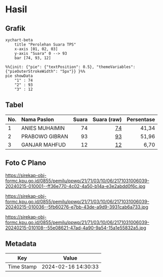 # Hasil

## Grafik

```mermaid
xychart-beta
    title "Perolehan Suara TPS"
    x-axis [01, 02, 03]
    y-axis "Suara" 0 --> 93
    bar [74, 93, 12]
```

```mermaid
%%{init: {"pie": {"textPosition": 0.5}, "themeVariables": {"pieOuterStrokeWidth": "5px"}} }%%
pie showData
    "1" : 74
    "2" : 93
    "3" : 12
```

## Tabel

| No. | Nama Paslon    | Suara | Suara (raw) | Persentase |
|:--- |:-------------- | -----:| -----------:| ----------:|
| 1   | ANIES MUHAIMIN | 74    | [74][p-1]   | 41,34      |
| 2   | PRABOWO GIBRAN | 93    | [93][p-2]   | 51,96      |
| 3   | GANJAR MAHFUD  | 12    | [12][p-3]   | 6,70       |


[p-1]: https://github.com/gigit-pemilu/pemilu-2024-21-kepulauan-riau/blob/main/pilpres/hitung-suara/sub/21-kepulauan-riau/sub/71-kota-batam/sub/03-sekupang/sub/1006-tiban-baru/sub/039-tps/sub/paslon-1.txt
[p-2]: https://github.com/gigit-pemilu/pemilu-2024-21-kepulauan-riau/blob/main/pilpres/hitung-suara/sub/21-kepulauan-riau/sub/71-kota-batam/sub/03-sekupang/sub/1006-tiban-baru/sub/039-tps/sub/paslon-2.txt
[p-3]: https://github.com/gigit-pemilu/pemilu-2024-21-kepulauan-riau/blob/main/pilpres/hitung-suara/sub/21-kepulauan-riau/sub/71-kota-batam/sub/03-sekupang/sub/1006-tiban-baru/sub/039-tps/sub/paslon-3.txt

## Foto C Plano

https://sirekap-obj-formc.kpu.go.id/0855/pemilu/ppwp/21/71/03/10/06/2171031006039-20240215-010001--ff36e770-4c02-4a50-b14a-e3e2abdd0f6c.jpg

https://sirekap-obj-formc.kpu.go.id/0855/pemilu/ppwp/21/71/03/10/06/2171031006039-20240215-010036--5fb60276-e7bb-43de-a9d9-3931cab6a733.jpg

https://sirekap-obj-formc.kpu.go.id/0855/pemilu/ppwp/21/71/03/10/06/2171031006039-20240215-010108--55e08621-47ad-4a90-9a54-15a1e55832a5.jpg


## Metadata

| Key        | Value               |
| ---------- | ------------------- |
| Time Stamp | 2024-02-16 14:30:33 |



